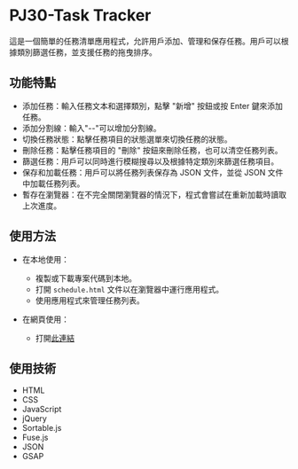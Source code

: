 # PJ30-Task Tracker

這是一個簡單的任務清單應用程式，允許用戶添加、管理和保存任務。用戶可以根據類別篩選任務，並支援任務的拖曳排序。

## 功能特點

- 添加任務：輸入任務文本和選擇類別，點擊 "新增" 按鈕或按 Enter 鍵來添加任務。
- 添加分割線：輸入"--"可以增加分割線。
- 切換任務狀態：點擊任務項目的狀態選單來切換任務的狀態。
- 刪除任務：點擊任務項目的 "刪除" 按鈕來刪除任務，也可以清空任務列表。
- 篩選任務：用戶可以同時進行模糊搜尋以及根據特定類別來篩選任務項目。
- 保存和加載任務：用戶可以將任務列表保存為 JSON 文件，並從 JSON 文件中加載任務列表。
- 暫存在瀏覽器：在不完全關閉瀏覽器的情況下，程式會嘗試在重新加載時讀取上次進度。

## 使用方法

- 在本地使用：

  - 複製或下載專案代碼到本地。
  - 打開 `schedule.html` 文件以在瀏覽器中運行應用程式。
  - 使用應用程式來管理任務列表。

- 在網頁使用：
  - 打開[此連結](https://1ureka.github.io/PJ30-TaskTracker/ "TaskTracker")

## 使用技術

- HTML
- CSS
- JavaScript
- jQuery
- Sortable.js
- Fuse.js
- JSON
- GSAP
